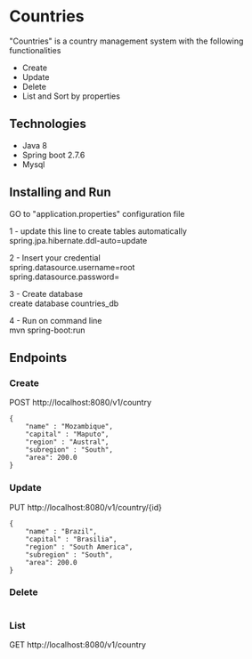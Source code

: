 
# Countries

"Countries" is a country management system with the following functionalities
* Create
* Update
* Delete
* List and Sort by properties

## Technologies
* Java 8
* Spring boot 2.7.6
* Mysql 

## Installing and Run
GO to "application.properties" configuration file

1 - update this line to create tables automatically  
spring.jpa.hibernate.ddl-auto=update

2 - Insert your credential  
spring.datasource.username=root  
spring.datasource.password=

3 - Create database  
create database countries_db

4 - Run on command line   
mvn spring-boot:run

## Endpoints

### Create
POST http://localhost:8080/v1/country
```
{
    "name" : "Mozambique",
    "capital" : "Maputo",
    "region" : "Austral",
    "subregion" : "South",
    "area": 200.0
}
```

### Update
PUT http://localhost:8080/v1/country/{id}
```
{
    "name" : "Brazil",
    "capital" : "Brasilia",
    "region" : "South America",
    "subregion" : "South",
    "area": 200.0
}
```

### Delete
```

```

### List
GET http://localhost:8080/v1/country